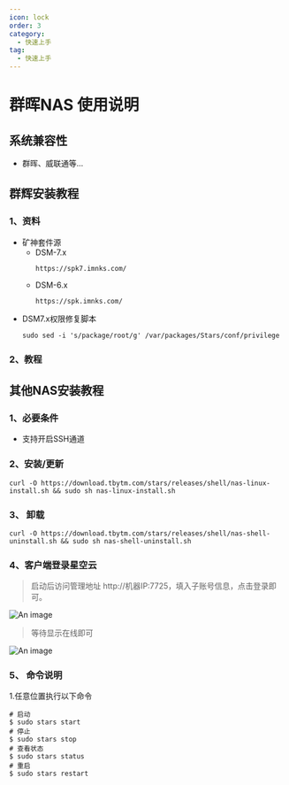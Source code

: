 ```yaml
---
icon: lock
order: 3
category:
  - 快速上手
tag:
  - 快速上手
---
```

# 群晖NAS 使用说明

## 系统兼容性
- 群晖、威联通等...

## 群辉安装教程
### 1、资料
- 矿神套件源
  - DSM-7.x
    ```
    https://spk7.imnks.com/
    ```
  - DSM-6.x
    ```
    https://spk.imnks.com/
    ```
- DSM7.x权限修复脚本
    ```shell
    sudo sed -i 's/package/root/g' /var/packages/Stars/conf/privilege
    ```
### 2、教程
<NasInstallVideo />


## 其他NAS安装教程
### 1、必要条件
- 支持开启SSH通道

### 2、安装/更新
```shell
curl -O https://download.tbytm.com/stars/releases/shell/nas-linux-install.sh && sudo sh nas-linux-install.sh
```
### 3、 卸载
```shell
curl -O https://download.tbytm.com/stars/releases/shell/nas-shell-uninstall.sh && sudo sh nas-shell-uninstall.sh
```
### 4、客户端登录星空云
> 启动后访问管理地址 http://机器IP:7725，填入子账号信息，点击登录即可。

![An image](/assets/image/quick/loginClient.png)

> 等待显示在线即可

![An image](/assets/image/quick/installSuccess.png)

### 5、 命令说明
1.任意位置执行以下命令
~~~Shell
# 启动
$ sudo stars start
# 停止
$ sudo stars stop
# 查看状态
$ sudo stars status
# 重启
$ sudo stars restart
~~~